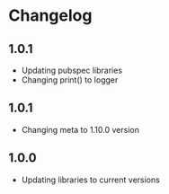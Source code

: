 # Changelog

## 1.0.1

- Updating pubspec libraries
- Changing print() to logger

## 1.0.1

- Changing meta to 1.10.0 version

## 1.0.0

- Updating libraries to current versions
